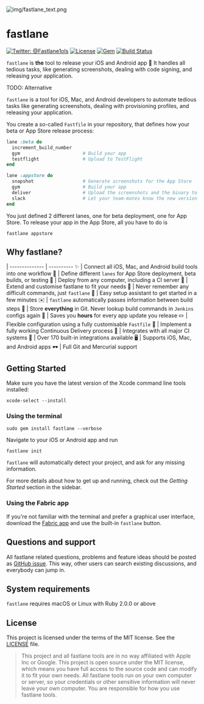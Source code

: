 ![img/fastlane_text.png](img/fastlane_text.png)

fastlane
============

[![Twitter: @Fastlane1ols](https://img.shields.io/badge/contact-@FastlaneTools-blue.svg?style=flat)](https://twitter.com/FastlaneTools)
[![License](https://img.shields.io/badge/license-MIT-green.svg?style=flat)](https://github.com/fastlane/fastlane/blob/master/LICENSE)
[![Gem](https://img.shields.io/gem/v/fastlane.svg?style=flat)](http://rubygems.org/gems/fastlane)
[![Build Status](https://img.shields.io/circleci/project/fastlane/fastlane/master.svg?style=flat)](https://circleci.com/gh/fastlane/fastlane)

`fastlane` is **the** tool to release your iOS and Android app :rocket: It handles all tedious tasks, like generating screenshots, dealing with code signing, and releasing your application.

TODO: Alternative

`fastlane` is a tool for iOS, Mac, and Android developers to automate tedious tasks like generating screenshots, dealing with provisioning profiles, and releasing your application.

You create a so-called `Fastfile` in your repository, that defines how your beta or App Store release process:

```ruby
lane :beta do
  increment_build_number
  gym                       # Build your app
  testflight                # Upload to TestFlight
end

lane :appstore do
  snapshot                  # Generate screenshots for the App Store
  gym                       # Build your app
  deliver                   # Upload the screenshots and the binary to iTunes
  slack                     # Let your team-mates know the new version is live
end
```

You just defined 2 different lanes, one for beta deployment, one for App Store. To release your app in the App Store, all you have to do is

```
fastlane appstore
```

## Why fastlane?

 |
-------------- | ----------
✨ | Connect all iOS, Mac, and Android build tools into one workflow
🚝 | Define different `lanes` for App Store deployment, beta builds, or testing
🚢 | Deploy from any computer, including a CI server
🔧 | Extend and customise fastlane to fit your needs
💭 | Never remember any difficult commands, just `fastlane`
🎩 | Easy setup assistant to get started in a few minutes
✉️   | `fastlane` automatically passes information between build steps
📃 | Store **everything** in Git. Never lookup build commands in `Jenkins` configs again
🚀 | Saves you **hours** for every app update you release
✏️ | Flexible configuration using a fully customisable `Fastfile`
🚠 | Implement a fully working Continuous Delivery process
👻 | Integrates with all major CI systems
🐣 | Over 170 built-in integrations available
🖥 | Supports iOS, Mac, and Android apps
🕶 | Full Git and Mercurial support

## Getting Started

Make sure you have the latest version of the Xcode command line tools installed:

```
xcode-select --install
```

### Using the terminal

```
sudo gem install fastlane --verbose
```

Navigate to your iOS or Android app and run

```
fastlane init
```

`fastlane` will automatically detect your project, and ask for any missing information.

For more details about how to get up and running, check out the _Getting Started_ section in the sidebar.

### Using the Fabric app

If you're not familiar with the terminal and prefer a graphical user interface, download the [Fabric app](https://get.fabric.io/) and use the built-in `fastlane` button.

## Questions and support

All fastlane related questions, problems and feature ideas should be posted as [GitHub issue](https://github.com/fastlane/fastlane/issues/new). This way, other users can search existing discussions, and everybody can jump in.

## System requirements

`fastlane` requires macOS or Linux with Ruby 2.0.0 or above

## License

This project is licensed under the terms of the MIT license. See the [LICENSE](LICENSE) file.

> This project and all fastlane tools are in no way affiliated with Apple Inc or Google. This project is open source under the MIT license, which means you have full access to the source code and can modify it to fit your own needs. All fastlane tools run on your own computer or server, so your credentials or other sensitive information will never leave your own computer. You are responsible for how you use fastlane tools.
